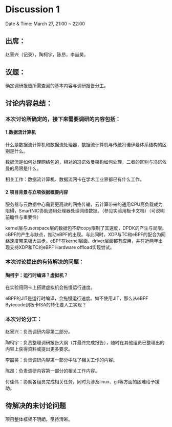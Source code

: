 # Discussion 1

Date & Time: March 27, 21:00 ~ 22:00  

## 出席：

赵家兴（记录），陶柯宇，陈昂，李喆昊。  

## 议题：

确定调研报告所需查阅的基本内容与调研报告分工。  

## 讨论内容总结：

### 本次讨论所确定的，接下来需要调研的内容包括：

#### 1.数据流计算机

什么是数据流计算机和数据流处理器，数据流计算机与传统冯诺伊曼体系结构的区别是什么。  

数据流是如何处理网络包的，相对的冯诺依曼架构如何处理，二者的区别与冯诺依曼的局限是什么。  

相关工作：数据流计算机、数据流网卡在学术工业界都已有什么工作。  

#### 2.项目背景与立项依据概要内容

服务器与云数据中心需要更高效的网络传输，云计算带来的通用CPU高负载成为阻碍，SmartNIC协助通用处理器处理网络数据。（参见实验用板卡文档）（可说明前瞻性与重要性）  

kernel层与userspace层的数据包不断copy限制了其速度，DPDK的产生与局限。cBPF的产生与缺点，推动eBPF的出现。与此同时，XDP与TC和eBPF的配合为网络速度带来极大进步。eBPF在kernel层面、driver层面都有应用，并在近两年出现支持XDP和TC的eBPF Hardware offload实现尝试。  

### 本次讨论提出的有待解决的问题：  

#### 陶柯宇：运行时编译？虚拟机？

在实验用网卡上搭建虚拟机会拖慢运行速度。  

eBPF的JIT是运行时编译，会拖慢运行速度。如不使用JIT，那么从eBPF Bytecode到板卡ISA的转化要人工实现？  

### 本次讨论分工：

赵家兴：负责调研内容第二部分。  

陶柯宇：负责整理调研报告大纲（并最终完成报告），随时在其他组员已整理出的内容上获得资料或提出更多要求。  

李喆昊：负责调研内容第一部分中除了相关工作的内容。  

陈昂：负责调研内容第一部分的相关工作内容。  

付佳伟：协助各组员完成相关任务，同时为涉及linux、git等方面的困难给予援助。  

## 待解决的未讨论问题

项目整体框架不明朗，亟待清晰。  
